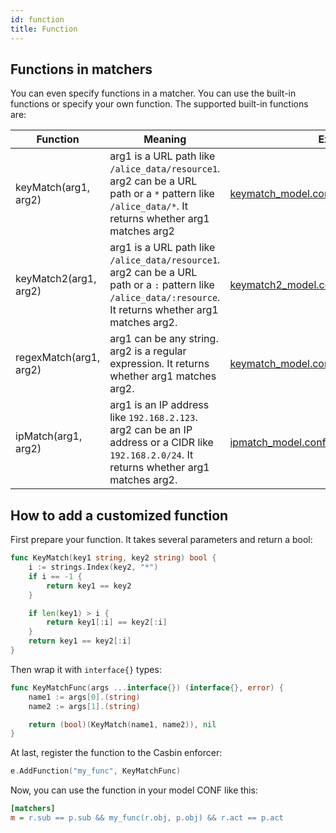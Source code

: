```yaml
---
id: function
title: Function
---
```


## Functions in matchers

You can even specify functions in a matcher. You can use the built-in functions or specify your own function. The supported built-in functions are:

Function | Meaning | Example
----|------|----
keyMatch(arg1, arg2) | arg1 is a URL path like ``/alice_data/resource1``. arg2 can be a URL path or a ``*`` pattern like ``/alice_data/*``. It returns whether arg1 matches arg2 | [keymatch_model.conf](https://github.com/casbin/casbin/blob/master/examples/keymatch_model.conf)/[keymatch_policy.csv](https://github.com/casbin/casbin/blob/master/examples/keymatch_policy.csv)
keyMatch2(arg1, arg2) | arg1 is a URL path like ``/alice_data/resource1``. arg2 can be a URL path or a ``:`` pattern like ``/alice_data/:resource``. It returns whether arg1 matches arg2. | [keymatch2_model.conf](https://github.com/casbin/casbin/blob/master/examples/keymatch2_model.conf)/[keymatch2_policy.csv](https://github.com/casbin/casbin/blob/master/examples/keymatch2_policy.csv)
regexMatch(arg1, arg2) | arg1 can be any string. arg2 is a regular expression. It returns whether arg1 matches arg2. | [keymatch_model.conf](https://github.com/casbin/casbin/blob/master/examples/keymatch_model.conf)/[keymatch_policy.csv](https://github.com/casbin/casbin/blob/master/examples/keymatch_policy.csv)
ipMatch(arg1, arg2) | arg1 is an IP address like ``192.168.2.123``. arg2 can be an IP address or a CIDR like ``192.168.2.0/24``. It returns whether arg1 matches arg2. | [ipmatch_model.conf](https://github.com/casbin/casbin/blob/master/examples/ipmatch_model.conf)/[ipmatch_policy.csv](https://github.com/casbin/casbin/blob/master/examples/ipmatch_policy.csv)

## How to add a customized function

First prepare your function. It takes several parameters and return a bool:

```go
func KeyMatch(key1 string, key2 string) bool {
	i := strings.Index(key2, "*")
	if i == -1 {
		return key1 == key2
	}

	if len(key1) > i {
		return key1[:i] == key2[:i]
	}
	return key1 == key2[:i]
}
```

Then wrap it with ``interface{}`` types:

```go
func KeyMatchFunc(args ...interface{}) (interface{}, error) {
	name1 := args[0].(string)
	name2 := args[1].(string)

	return (bool)(KeyMatch(name1, name2)), nil
}
```

At last, register the function to the Casbin enforcer:

```go
e.AddFunction("my_func", KeyMatchFunc)
```

Now, you can use the function in your model CONF like this:

```ini
[matchers]
m = r.sub == p.sub && my_func(r.obj, p.obj) && r.act == p.act
```
